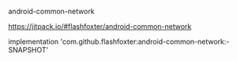 android-common-network

https://jitpack.io/#flashfoxter/android-common-network

implementation 'com.github.flashfoxter:android-common-network:-SNAPSHOT'
